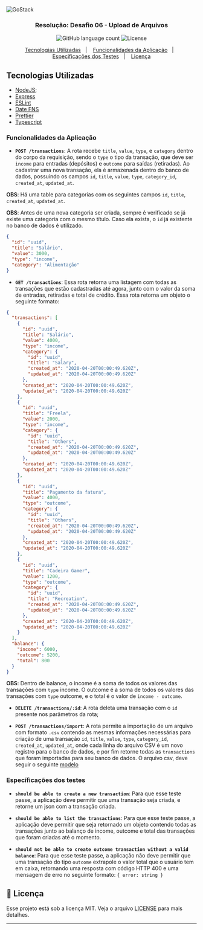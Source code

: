 <img alt="GoStack" src="https://storage.googleapis.com/golden-wind/bootcamp-gostack/header-desafios.png" />

<h3 align="center">
  Resolução: Desafio 06 - Upload de Arquivos
</h3>

<p align="center">
  <img alt="GitHub language count" src="https://img.shields.io/github/languages/count/rocketseat/bootcamp-gostack-desafios?color=%2304D361">

  <img alt="License" src="https://img.shields.io/badge/license-MIT-%2304D361">
</p>

<p align="center">
  <a href="#tecnologias-utilizadas">Tecnologias Utilizadas</a>&nbsp;&nbsp;&nbsp;|&nbsp;&nbsp;&nbsp;
  <a href="#funcionalidades-da-aplicação">Funcionalidades da Aplicação</a>&nbsp;&nbsp;&nbsp;|&nbsp;&nbsp;&nbsp;
  <a href="#especificações-dos-testes">Especificações dos Testes</a>&nbsp;&nbsp;&nbsp;|&nbsp;&nbsp;&nbsp;
  <a href="#memo-licença">Licença</a>
</p>

## Tecnologias Utilizadas

- [NodeJS](https://nodejs.org/);
- [Express](https://expressjs.com)
- [ESLint](https://eslint.org)
- [Date FNS](https://date-fns.org)
- [Prettier](https://prettier.io)
- [Typescript](https://typescriptlang.org)

### Funcionalidades da Aplicação

- **`POST /transactions`**: A rota recebe `title`, `value`, `type`, e `category` dentro do corpo da requisição, sendo o `type` o tipo da transação, que deve ser `income` para entradas (depósitos) e `outcome` para saídas (retiradas). Ao cadastrar uma nova transação, ela é armazenada dentro do banco de dados, possuindo os campos `id`, `title`, `value`, `type`, `category_id`, `created_at`, `updated_at`.

**OBS**: Há uma table para categorias com os seguintes campos `id`, `title`, `created_at`, `updated_at`.

**OBS**: Antes de uma nova categoria ser criada, sempre é verificado se já existe uma categoria com o mesmo título. Caso ela exista, o `id` já existente no banco de dados é utilizado.

```json
{
  "id": "uuid",
  "title": "Salário",
  "value": 3000,
  "type": "income",
  "category": "Alimentação"
}
```

- **`GET /transactions`**: Essa rota retorna uma listagem com todas as transações que estão cadastradas até agora, junto com o valor da soma de entradas, retiradas e total de crédito. Essa rota retorna um objeto o seguinte formato:

```json
{
  "transactions": [
    {
      "id": "uuid",
      "title": "Salário",
      "value": 4000,
      "type": "income",
      "category": {
        "id": "uuid",
        "title": "Salary",
        "created_at": "2020-04-20T00:00:49.620Z",
        "updated_at": "2020-04-20T00:00:49.620Z"
      },
      "created_at": "2020-04-20T00:00:49.620Z",
      "updated_at": "2020-04-20T00:00:49.620Z"
    },
    {
      "id": "uuid",
      "title": "Freela",
      "value": 2000,
      "type": "income",
      "category": {
        "id": "uuid",
        "title": "Others",
        "created_at": "2020-04-20T00:00:49.620Z",
        "updated_at": "2020-04-20T00:00:49.620Z"
      },
      "created_at": "2020-04-20T00:00:49.620Z",
      "updated_at": "2020-04-20T00:00:49.620Z"
    },
    {
      "id": "uuid",
      "title": "Pagamento da fatura",
      "value": 4000,
      "type": "outcome",
      "category": {
        "id": "uuid",
        "title": "Others",
        "created_at": "2020-04-20T00:00:49.620Z",
        "updated_at": "2020-04-20T00:00:49.620Z"
      },
      "created_at": "2020-04-20T00:00:49.620Z",
      "updated_at": "2020-04-20T00:00:49.620Z"
    },
    {
      "id": "uuid",
      "title": "Cadeira Gamer",
      "value": 1200,
      "type": "outcome",
      "category": {
        "id": "uuid",
        "title": "Recreation",
        "created_at": "2020-04-20T00:00:49.620Z",
        "updated_at": "2020-04-20T00:00:49.620Z"
      },
      "created_at": "2020-04-20T00:00:49.620Z",
      "updated_at": "2020-04-20T00:00:49.620Z"
    }
  ],
  "balance": {
    "income": 6000,
    "outcome": 5200,
    "total": 800
  }
}
```

**OBS**: Dentro de balance, o income é a soma de todos os valores das transações com `type` income. O outcome é a soma de todos os valores das transações com `type` outcome, e o total é o valor de `income - outcome`.

- **`DELETE /transactions/:id`**: A rota deleta uma transação com o `id` presente nos parâmetros da rota;

* **`POST /transactions/import`**: A rota permite a importação de um arquivo com formato `.csv` contendo as mesmas informações necessárias para criação de uma transação `id`, `title`, `value`, `type`, `category_id`, `created_at`, `updated_at`, onde cada linha do arquivo CSV é um novo registro para o banco de dados, e por fim retorne todas as `transactions` que foram importadas para seu banco de dados. O arquivo csv, deve seguir o seguinte [modelo](./assets/file.csv)

### Específicações dos testes

- **`should be able to create a new transaction`**: Para que esse teste passe, a aplicação deve permitir que uma transação seja criada, e retorne um json com a transação criada.

- **`should be able to list the transactions`**: Para que esse teste passe, a aplicação deve permitir que seja retornado um objeto contendo todas as transações junto ao balanço de income, outcome e total das transações que foram criadas até o momento.

- **`should not be able to create outcome transaction without a valid balance`**: Para que esse teste passe, a aplicação não deve permitir que uma transação do tipo `outcome` extrapole o valor total que o usuário tem em caixa, retornando uma resposta com código HTTP 400 e uma mensagem de erro no seguinte formato: `{ error: string }`

## :memo: Licença

Esse projeto está sob a licença MIT. Veja o arquivo [LICENSE](LICENSE) para mais detalhes.

---
